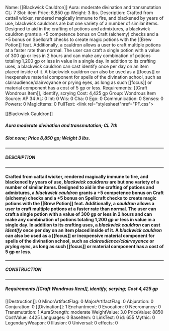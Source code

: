 Name: [[Blackwick Cauldron]]
Aura: moderate divination and transmutation
CL: 7
Slot: item
Price: 8,850 gp
Weight: 3 lbs.
Description: Crafted from cattail wicker, rendered magically immune to fire, and blackened by years of use, blackwick cauldrons are but one variety of a number of similar items. Designed to aid in the crafting of potions and admixtures, a blackwick cauldron grants a +5 competence bonus on Craft (alchemy) checks and a +5 bonus on Spellcraft checks to create magic potions with the [[Brew Potion]] feat. Additionally, a cauldron allows a user to craft multiple potions at a faster rate than normal. The user can craft a single potion with a value of 300 gp or less in 2 hours and can make any combination of potions totaling 1,200 gp or less in value in a single day. In addition to its crafting uses, a blackwick cauldron can cast identify once per day on an item placed inside of it. A blackwick cauldron can also be used as a [[focus]] or inexpensive material component for spells of the divination school, such as clairaudience/clairvoyance or prying eyes, as long as such [[focus]] or material component has a cost of 5 gp or less.
Requirements: [[Craft Wondrous Item]], identify, scrying
Cost: 4,425 gp
Group: Wondrous Item
Source: AP 34
AL: 0
Int: 0
Wis: 0
Cha: 0
Ego: 0
Communication: 0
Senses: 0
Powers: 0
MagicItems: 0
FullText: <link rel="stylesheet"href="PF.css"><div class="heading"><p class="alignleft">[[Blackwick Cauldron]]</p><div style="clear: both;"></div></div><div><h5><b>Aura </b>moderate divination and transmutation; <b>CL </b>7th</h5><h5><b>Slot </b>none; <b>Price </b>8,850 gp; <b>Weight </b>3 lbs.</h5></div><hr/><div><h5><b>DESCRIPTION</b></h5></div><hr/><div><h4><p>Crafted from cattail wicker, rendered magically immune to fire, and blackened by years of use, <i><i>blackwick <i>cauldron</i></i>s</i> are but one variety of a number of similar items. Designed to aid in the crafting of potions and admixtures, a <i>blackwick <i>cauldron</i></i> grants a +5 competence bonus on Craft (alchemy) checks and a +5 bonus on Spellcraft checks to create magic potions with the [[Brew Potion]] feat. Additionally, a <i>cauldron</i> allows a user to craft multiple potions at a faster rate than normal. The user can craft a single potion with a value of 300 gp or less in 2 hours and can make any combination of potions totaling 1,200 gp or less in value in a single day. In addition to its crafting uses, a <i>blackwick <i>cauldron</i></i> can cast <i>identify</i> once per day on an item placed inside of it. A <i>blackwick <i>cauldron</i></i> can also be used as a [[focus]] or inexpensive material component for spells of the divination school, such as <i>clairaudience/clairvoyance</i> or <i>prying eyes</i>, as long as such [[focus]] or material component has a cost of 5 gp or less.</p></h4></div><hr/><div><h5><b>CONSTRUCTION</b></h5></div><hr/><div><h5><b>Requirements </b>[[Craft Wondrous Item]], <i>identify</i>, <i>scrying</i>; <b>Cost </b>4,425 gp</h5></div>
[[Destruction]]: 0
MinorArtifactFlag: 0
MajorArtifactFlag: 0
Abjuration: 0
Conjuration: 0
[[Divination]]: 1
Enchantment: 0
Evocation: 0
Necromancy: 0
Transmutation: 1
AuraStrength: moderate
WeightValue: 3.0
PriceValue: 8850
CostValue: 4425
Languages: 0
BaseItem: 0
LinkText: 0
id: 655
Mythic: 0
LegendaryWeapon: 0
Illusion: 0
Universal: 0
effects: 0
